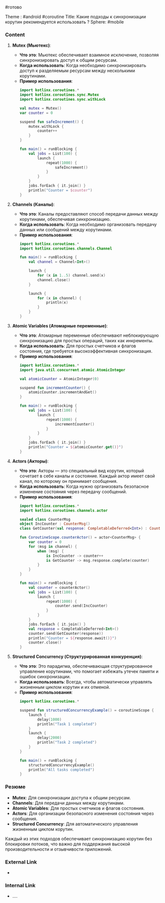 #готово 

Theme : #android #coroutine 
Title: Какие подходы к синхронизации корутин рекомендуется использовать ?
Sphere: #mobile 

### Content

1. **Mutex (Мьютекс)**:
   - **Что это**: Мьютекс обеспечивает взаимное исключение, позволяя синхронизировать доступ к общим ресурсам.
   - **Когда использовать**: Когда необходимо синхронизировать доступ к разделяемым ресурсам между несколькими корутинами.
   - **Пример использования**:
     ```kotlin
     import kotlinx.coroutines.*
     import kotlinx.coroutines.sync.Mutex
     import kotlinx.coroutines.sync.withLock

     val mutex = Mutex()
     var counter = 0

     suspend fun safeIncrement() {
         mutex.withLock {
             counter++
         }
     }

     fun main() = runBlocking {
         val jobs = List(100) {
             launch {
                 repeat(1000) {
                     safeIncrement()
                 }
             }
         }
         jobs.forEach { it.join() }
         println("Counter = $counter")
     }
     ```

2. **Channels (Каналы)**:
   - **Что это**: Каналы предоставляют способ передачи данных между корутинами, обеспечивая синхронизацию.
   - **Когда использовать**: Когда необходимо организовать передачу данных или сообщений между корутинами.
   - **Пример использования**:
     ```kotlin
     import kotlinx.coroutines.*
     import kotlinx.coroutines.channels.Channel

     fun main() = runBlocking {
         val channel = Channel<Int>()

         launch {
             for (x in 1..5) channel.send(x)
             channel.close()
         }

         launch {
             for (x in channel) {
                 println(x)
             }
         }
     }
     ```

3. **Atomic Variables (Атомарные переменные)**:
   - **Что это**: Атомарные переменные обеспечивают неблокирующую синхронизацию для простых операций, таких как инкременты.
   - **Когда использовать**: Для простых счетчиков и флагов состояния, где требуется высокоэффективная синхронизация.
   - **Пример использования**:
     ```kotlin
     import kotlinx.coroutines.*
     import java.util.concurrent.atomic.AtomicInteger

     val atomicCounter = AtomicInteger(0)

     suspend fun incrementCounter() {
         atomicCounter.incrementAndGet()
     }

     fun main() = runBlocking {
         val jobs = List(100) {
             launch {
                 repeat(1000) {
                     incrementCounter()
                 }
             }
         }
         jobs.forEach { it.join() }
         println("Counter = ${atomicCounter.get()}")
     }
     ```

4. **Actors (Акторы)**:
   - **Что это**: Акторы — это специальный вид корутин, который сочетает в себе каналы и состояние. Каждый актор имеет свой канал, по которому он принимает сообщения.
   - **Когда использовать**: Когда нужно организовать безопасное изменение состояния через передачу сообщений.
   - **Пример использования**:
     ```kotlin
     import kotlinx.coroutines.*
     import kotlinx.coroutines.channels.actor

     sealed class CounterMsg
     object IncCounter : CounterMsg()
     class GetCounter(val response: CompletableDeferred<Int>) : CounterMsg()

     fun CoroutineScope.counterActor() = actor<CounterMsg> {
         var counter = 0
         for (msg in channel) {
             when (msg) {
                 is IncCounter -> counter++
                 is GetCounter -> msg.response.complete(counter)
             }
         }
     }

     fun main() = runBlocking {
         val counter = counterActor()
         val jobs = List(100) {
             launch {
                 repeat(1000) {
                     counter.send(IncCounter)
                 }
             }
         }
         jobs.forEach { it.join() }
         val response = CompletableDeferred<Int>()
         counter.send(GetCounter(response))
         println("Counter = ${response.await()}")
         counter.close()
     }
     ```

5. **Structured Concurrency (Структурированная конкуренция)**:
   - **Что это**: Это парадигма, обеспечивающая структурированное управление корутинами, что помогает избежать утечек памяти и ошибок синхронизации.
   - **Когда использовать**: Всегда, чтобы автоматически управлять жизненным циклом корутин и их отменой.
   - **Пример использования**:
     ```kotlin
     import kotlinx.coroutines.*

     suspend fun structuredConcurrencyExample() = coroutineScope {
         launch {
             delay(1000)
             println("Task 1 completed")
         }
         launch {
             delay(2000)
             println("Task 2 completed")
         }
     }

     fun main() = runBlocking {
         structuredConcurrencyExample()
         println("All tasks completed")
     }
     ```

### Резюме

- **Mutex**: Для синхронизации доступа к общим ресурсам.
- **Channels**: Для передачи данных между корутинами.
- **Atomic Variables**: Для простых счетчиков и флагов состояния.
- **Actors**: Для организации безопасного изменения состояния через сообщения.
- **Structured Concurrency**: Для автоматического управления жизненным циклом корутин.

Каждый из этих подходов обеспечивает синхронизацию корутин без блокировки потоков, что важно для поддержания высокой производительности и отзывчивости приложений.

### External Link

- 

### Internal Link

- ....